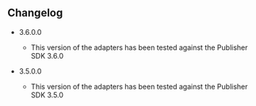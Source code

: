 ## Changelog

* 3.6.0.0
  * This version of the adapters has been tested against the Publisher SDK 3.6.0

* 3.5.0.0
  * This version of the adapters has been tested against the Publisher SDK 3.5.0